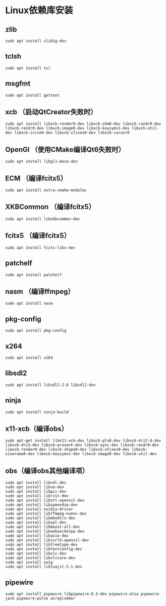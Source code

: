 # Linux依赖库安装

## zlib

~~~
sudo apt install zlib1g-dev
~~~

## tclsh

~~~
sudo apt install tcl
~~~

## msgfmt

~~~
sudo apt install gettext 
~~~

## xcb （启动QtCreator失败时）

~~~
sudo apt install libxcb-render0-dev libxcb-shm0-dev libxcb-randr0-dev libxcb-randr0-dev libxcb-image0-dev libxcb-keysyms1-dev libxcb-util-dev libxcb-icccm4-dev libxcb-xfixes0-dev libxcb-cursor0 
~~~

## OpenGl （使用CMake编译Qt6失败时）

~~~
sudo apt install libgl1-mesa-dev
~~~

## ECM （编译fcitx5）

~~~
sudo apt install extra-cmake-modules
~~~

## XKBCommon （编译fcitx5）

~~~
sudo apt install libxkbcommon-dev
~~~

## fcitx5 （编译fcitx5）

~~~
sudo apt install fcitx-libs-dev
~~~

## patchelf 

~~~
sudo apt install patchelf
~~~

## nasm （编译ffmpeg）

~~~
sudo apt install nasm
~~~

## pkg-config 

~~~
sudo apt install pkg-config
~~~

## x264

~~~
sudo apt install x264
~~~

## libsdl2

~~~
sudo apt install libsdl2-2.0 libsdl2-dev
~~~

## ninja

~~~
sudo apt install ninja-build
~~~

## x11-xcb（编译obs）

~~~
sudo apt-get install libx11-xcb-dev libxcb-glx0-dev libxcb-dri2-0-dev libxcb-dri3-dev libxcb-present-dev libxcb-sync-dev libxcb-randr0-dev libxcb-render0-dev libxcb-shape0-dev libxcb-xfixes0-dev libxcb-xinerama0-dev libxcb-keysyms1-dev libxcb-image0-dev libxcb-util-dev
~~~

## obs（编译obs其他编译项）
~~~
sudo apt install libv4l-dev
sudo apt install libva-dev
sudo apt install libpci-dev
sudo apt install librist-dev
sudo apt install libsrt-openssl-dev
sudo apt install libspeexdsp-dev
sudo apt install nvidia-driver
sudo apt install libffmpeg-nvenc-dev
sudo apt install libmbedtls-dev
sudo apt install libvpl-dev
sudo apt install libboost-all-dev
sudo apt install libwebsocketpp-dev
sudo apt install libasio-dev
sudo apt install libcurl4-openssl-dev
sudo apt install libfreetype-dev
sudo apt install libfontconfig-dev
sudo apt install libvlc-dev 
sudo apt install libvlccore-dev
sudo apt install swig
sudo apt install libluajit-5.1-dev
~~~

## pipewire

~~~
sudo apt install pipewire libpipewire-0.3-dev pipewire-alsa pipewire-jack pipewire-pulse wireplumber
~~~



 














